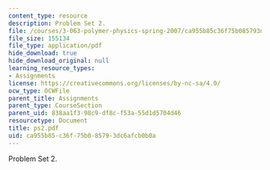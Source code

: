 ```yaml
---
content_type: resource
description: Problem Set 2.
file: /courses/3-063-polymer-physics-spring-2007/ca955b85c36f75b085793dc6afcb0b0a_ps2.pdf
file_size: 155134
file_type: application/pdf
hide_download: true
hide_download_original: null
learning_resource_types:
- Assignments
license: https://creativecommons.org/licenses/by-nc-sa/4.0/
ocw_type: OCWFile
parent_title: Assignments
parent_type: CourseSection
parent_uid: 838aa1f3-98c9-df8c-f53a-55d1d5704d46
resourcetype: Document
title: ps2.pdf
uid: ca955b85-c36f-75b0-8579-3dc6afcb0b0a
---
```

Problem Set 2.